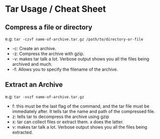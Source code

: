 # Tar Usage / Cheat Sheet

## Compress a file or directory

e.g: `tar -czvf name-of-archive.tar.gz /path/to/directory-or-file`

* -c: Create an archive.
* -z: Compress the archive with gzip.
* -v: makes tar talk a lot. Verbose output shows you all the files being archived and much.
* -f: Allows you to specify the filename of the archive.

## Extract an Archive

e.g: `tar -xvzf name-of-archive.tar.gz`


* f: this must be the last flag of the command, and the tar file must be immediately after. It tells tar the name and path of the compressed file.
* z: tells tar to decompress the archive using gzip
* x: tar can collect files or extract them. x does the latter.
* v: makes tar talk a lot. Verbose output shows you all the files being extracted.
